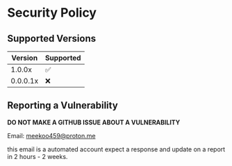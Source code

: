 # Security Policy

## Supported Versions

| Version | Supported          |
| ------- | ------------------ |
| 1.0.0x   | :white_check_mark: |
| 0.0.0.1x   | :x:                |

## Reporting a Vulnerability

**DO NOT MAKE A GITHUB ISSUE ABOUT A VULNERABILITY**

Email: meekoo459@proton.me

this email is a automated account expect a response and update on a report
in 2 hours - 2 weeks.
